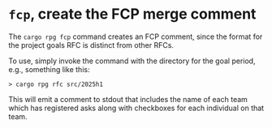 # `fcp`, create the FCP merge comment

The `cargo rpg fcp` command creates an FCP comment, since the format for the project goals RFC is distinct from other RFCs. 

To use, simply invoke the command with the directory for the goal period, e.g., something like this:

```
> cargo rpg rfc src/2025h1
```

This will emit a comment to stdout that includes the name of each team which has registered asks along with checkboxes for each individual on that team.